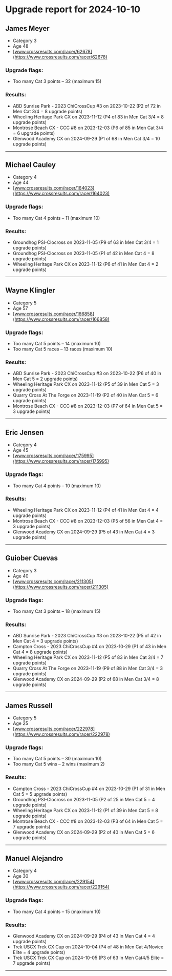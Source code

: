 # Upgrade report for 2024-10-10  
  
## James Meyer  
- Category 3  
- Age 48  
- [www.crossresults.com/racer/62678](https://www.crossresults.com/racer/62678)

### Upgrade flags:  
- Too many Cat 3 points – 32 (maximum 15)  
  
### Results:  
- ABD Sunrise Park - 2023 ChiCrossCup #3 on 2023-10-22 (P2 of 72 in Men Cat 3/4 = 8 upgrade points)  
- Wheeling Heritage Park CX on 2023-11-12 (P4 of 83 in Men Cat 3/4 = 8 upgrade points)  
- Montrose Beach CX - CCC #8 on 2023-12-03 (P6 of 85 in Men Cat 3/4 = 6 upgrade points)  
- Glenwood Academy CX on 2024-09-29 (P1 of 68 in Men Cat 3/4 = 10 upgrade points)  
  
---  
  
## Michael Cauley  
- Category 4  
- Age 44  
- [www.crossresults.com/racer/164023](https://www.crossresults.com/racer/164023)

### Upgrade flags:  
- Too many Cat 4 points – 11 (maximum 10)  
  
### Results:  
- Groundhog PSI-Clocross on 2023-11-05 (P9 of 63 in Men Cat 3/4 = 1 upgrade points)  
- Groundhog PSI-Clocross on 2023-11-05 (P1 of 42 in Men Cat 4 = 8 upgrade points)  
- Wheeling Heritage Park CX on 2023-11-12 (P6 of 41 in Men Cat 4 = 2 upgrade points)  
  
---  
  
## Wayne Klingler  
- Category 5  
- Age 57  
- [www.crossresults.com/racer/166858](https://www.crossresults.com/racer/166858)

### Upgrade flags:  
- Too many Cat 5 points – 14 (maximum 10)  
- Too many Cat 5 races – 13 races (maximum 10)  
  
### Results:  
- ABD Sunrise Park - 2023 ChiCrossCup #3 on 2023-10-22 (P6 of 40 in Men Cat 5 = 2 upgrade points)  
- Wheeling Heritage Park CX on 2023-11-12 (P5 of 39 in Men Cat 5 = 3 upgrade points)  
- Quarry Cross At The Forge on 2023-11-19 (P2 of 40 in Men Cat 5 = 6 upgrade points)  
- Montrose Beach CX - CCC #8 on 2023-12-03 (P7 of 64 in Men Cat 5 = 3 upgrade points)  
  
---  
  
## Eric Jensen  
- Category 4  
- Age 45  
- [www.crossresults.com/racer/175995](https://www.crossresults.com/racer/175995)

### Upgrade flags:  
- Too many Cat 4 points – 10 (maximum 10)  
  
### Results:  
- Wheeling Heritage Park CX on 2023-11-12 (P4 of 41 in Men Cat 4 = 4 upgrade points)  
- Montrose Beach CX - CCC #8 on 2023-12-03 (P5 of 56 in Men Cat 4 = 3 upgrade points)  
- Glenwood Academy CX on 2024-09-29 (P5 of 43 in Men Cat 4 = 3 upgrade points)  
  
---  
  
## Guiober Cuevas  
- Category 3  
- Age 40  
- [www.crossresults.com/racer/211305](https://www.crossresults.com/racer/211305)

### Upgrade flags:  
- Too many Cat 3 points – 18 (maximum 15)  
  
### Results:  
- ABD Sunrise Park - 2023 ChiCrossCup #3 on 2023-10-22 (P5 of 42 in Men Cat 4 = 3 upgrade points)  
- Campton Cross - 2023 ChiCrossCup #4 on 2023-10-29 (P1 of 43 in Men Cat 4 = 8 upgrade points)  
- Wheeling Heritage Park CX on 2023-11-12 (P5 of 83 in Men Cat 3/4 = 7 upgrade points)  
- Quarry Cross At The Forge on 2023-11-19 (P9 of 88 in Men Cat 3/4 = 3 upgrade points)  
- Glenwood Academy CX on 2024-09-29 (P2 of 68 in Men Cat 3/4 = 8 upgrade points)  
  
---  
  
## James Russell  
- Category 5  
- Age 25  
- [www.crossresults.com/racer/222978](https://www.crossresults.com/racer/222978)

### Upgrade flags:  
- Too many Cat 5 points – 30 (maximum 10)  
- Too many Cat 5 wins – 2 wins (maximum 2)  
  
### Results:  
- Campton Cross - 2023 ChiCrossCup #4 on 2023-10-29 (P1 of 31 in Men Cat 5 = 5 upgrade points)  
- Groundhog PSI-Clocross on 2023-11-05 (P2 of 25 in Men Cat 5 = 4 upgrade points)  
- Wheeling Heritage Park CX on 2023-11-12 (P1 of 39 in Men Cat 5 = 8 upgrade points)  
- Montrose Beach CX - CCC #8 on 2023-12-03 (P3 of 64 in Men Cat 5 = 7 upgrade points)  
- Glenwood Academy CX on 2024-09-29 (P2 of 40 in Men Cat 5 = 6 upgrade points)  
  
---  
  
## Manuel Alejandro  
- Category 4  
- Age 30  
- [www.crossresults.com/racer/229154](https://www.crossresults.com/racer/229154)

### Upgrade flags:  
- Too many Cat 4 points – 15 (maximum 10)  
  
### Results:  
- Glenwood Academy CX on 2024-09-29 (P4 of 43 in Men Cat 4 = 4 upgrade points)  
- Trek USCX Trek CX Cup on 2024-10-04 (P4 of 48 in Men Cat 4/Novice Elite = 4 upgrade points)  
- Trek USCX Trek CX Cup on 2024-10-05 (P3 of 63 in Men Cat4/5 Elite = 7 upgrade points)  
  
---  
  
